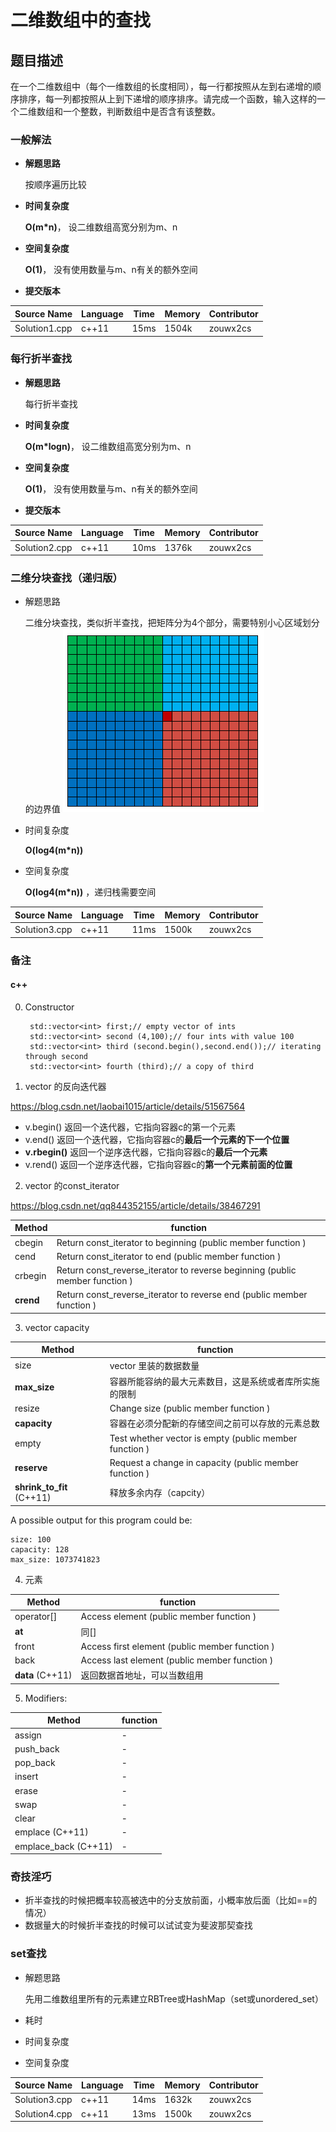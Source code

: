 # 二维数组中的查找 #
## 题目描述 ##
在一个二维数组中（每个一维数组的长度相同），每一行都按照从左到右递增的顺序排序，每一列都按照从上到下递增的顺序排序。请完成一个函数，输入这样的一个二维数组和一个整数，判断数组中是否含有该整数。

### 一般解法 ###
- **解题思路**

	按顺序遍历比较
	
- **时间复杂度**

	**O(m\*n)**， 设二维数组高宽分别为m、n 

- **空间复杂度**

	**O(1)**， 没有使用数量与m、n有关的额外空间

- **提交版本**
	
Source Name | Language | Time | Memory | Contributor
---|---|---|---|---
Solution1.cpp | c++11 | 15ms | 1504k | zouwx2cs

### 每行折半查找 ###
- **解题思路**

	每行折半查找
	
- **时间复杂度**

	**O(m\*logn)**， 设二维数组高宽分别为m、n 

- **空间复杂度**

	**O(1)**， 没有使用数量与m、n有关的额外空间

- **提交版本**

Source Name | Language | Time | Memory | Contributor
---|---|---|---|---
Solution2.cpp | c++11 | 10ms | 1376k | zouwx2cs

### 二维分块查找（递归版） ###
- 解题思路

    二维分块查找，类似折半查找，把矩阵分为4个部分，需要特别小心区域划分的边界值
	![](https://raw.githubusercontent.com/zouwx2cs/JianZhiOffer/master/Solutions/001.%E4%BA%8C%E7%BB%B4%E6%95%B0%E7%BB%84%E4%B8%AD%E7%9A%84%E6%9F%A5%E6%89%BE/001-0.png)
    
- 时间复杂度

	**O(log4(m*n))**

- 空间复杂度

	**O(log4(m*n))** ，递归栈需要空间

Source Name | Language | Time | Memory | Contributor
---|---|---|---|---
Solution3.cpp | c++11 | 11ms | 1500k | zouwx2cs



### 备注 ###
#### c++ ####
0. Constructor

        std::vector<int> first;// empty vector of ints
        std::vector<int> second (4,100);// four ints with value 100
        std::vector<int> third (second.begin(),second.end());// iterating through second
        std::vector<int> fourth (third);// a copy of third
        
1. vector 的反向迭代器

https://blog.csdn.net/laobai1015/article/details/51567564
- v.begin() 返回一个迭代器，它指向容器c的第一个元素
- v.end() 返回一个迭代器，它指向容器c的**最后一个元素的下一个位置**
- **v.rbegin()** 返回一个逆序迭代器，它指向容器c的**最后一个元素**
- v.rend() 返回一个逆序迭代器，它指向容器c的**第一个元素前面的位置**

2. vector 的const_iterator

https://blog.csdn.net/qq844352155/article/details/38467291

Method | function
----|----
cbegin | Return const_iterator to beginning (public member function )
cend | Return const_iterator to end (public member function )
crbegin | Return const_reverse_iterator to reverse beginning (public member function )
**crend** | Return const_reverse_iterator to reverse end (public member function )
3. vector capacity

Method | function
----|----
size | vector 里装的数据数量
**max_size** | 容器所能容纳的最大元素数目，这是系统或者库所实施的限制
resize | Change size (public member function )
**capacity** | 容器在必须分配新的存储空间之前可以存放的元素总数
empty | Test whether vector is empty (public member function )
**reserve** | Request a change in capacity (public member function )
**shrink_to_fit** (C++11)  | 释放多余内存（capcity）

A possible output for this program could be:
    
    size: 100
    capacity: 128
    max_size: 1073741823
    
4. 元素

Method | function
----|----
operator[] | Access element (public member function )
**at** | 同[]
front | Access first element (public member function )
back | Access last element (public member function )
**data** (C++11) | 返回数据首地址，可以当数组用

5. Modifiers:

Method | function
----|----
assign | - 
push_back | -
pop_back | -
insert | -
erase | -
swap | -
clear | -
emplace (C++11) | -
emplace_back  (C++11) | -

### 奇技淫巧 ###
- 折半查找的时候把概率较高被选中的分支放前面，小概率放后面（比如==的情况）
- 数据量大的时候折半查找的时候可以试试变为斐波那契查找

### set查找 ###
- 解题思路

    先用二维数组里所有的元素建立RBTree或HashMap（set或unordered_set）
    
- 耗时
- 时间复杂度
- 空间复杂度

Source Name | Language | Time | Memory | Contributor
---|---|---|---|---
Solution3.cpp | c++11 | 14ms | 1632k | zouwx2cs
Solution4.cpp | c++11 | 13ms | 1500k | zouwx2cs